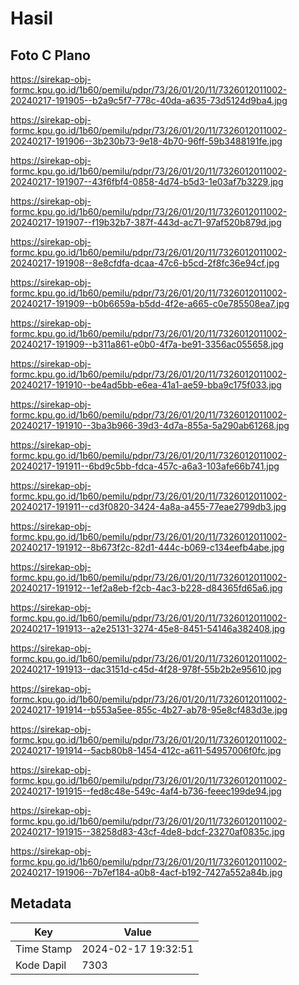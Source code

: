 # Hasil

## Foto C Plano

https://sirekap-obj-formc.kpu.go.id/1b60/pemilu/pdpr/73/26/01/20/11/7326012011002-20240217-191905--b2a9c5f7-778c-40da-a635-73d5124d9ba4.jpg

https://sirekap-obj-formc.kpu.go.id/1b60/pemilu/pdpr/73/26/01/20/11/7326012011002-20240217-191906--3b230b73-9e18-4b70-96ff-59b3488191fe.jpg

https://sirekap-obj-formc.kpu.go.id/1b60/pemilu/pdpr/73/26/01/20/11/7326012011002-20240217-191907--43f6fbf4-0858-4d74-b5d3-1e03af7b3229.jpg

https://sirekap-obj-formc.kpu.go.id/1b60/pemilu/pdpr/73/26/01/20/11/7326012011002-20240217-191907--f19b32b7-387f-443d-ac71-97af520b879d.jpg

https://sirekap-obj-formc.kpu.go.id/1b60/pemilu/pdpr/73/26/01/20/11/7326012011002-20240217-191908--8e8cfdfa-dcaa-47c6-b5cd-2f8fc36e94cf.jpg

https://sirekap-obj-formc.kpu.go.id/1b60/pemilu/pdpr/73/26/01/20/11/7326012011002-20240217-191909--b0b6659a-b5dd-4f2e-a665-c0e785508ea7.jpg

https://sirekap-obj-formc.kpu.go.id/1b60/pemilu/pdpr/73/26/01/20/11/7326012011002-20240217-191909--b311a861-e0b0-4f7a-be91-3356ac055658.jpg

https://sirekap-obj-formc.kpu.go.id/1b60/pemilu/pdpr/73/26/01/20/11/7326012011002-20240217-191910--be4ad5bb-e6ea-41a1-ae59-bba9c175f033.jpg

https://sirekap-obj-formc.kpu.go.id/1b60/pemilu/pdpr/73/26/01/20/11/7326012011002-20240217-191910--3ba3b966-39d3-4d7a-855a-5a290ab61268.jpg

https://sirekap-obj-formc.kpu.go.id/1b60/pemilu/pdpr/73/26/01/20/11/7326012011002-20240217-191911--6bd9c5bb-fdca-457c-a6a3-103afe66b741.jpg

https://sirekap-obj-formc.kpu.go.id/1b60/pemilu/pdpr/73/26/01/20/11/7326012011002-20240217-191911--cd3f0820-3424-4a8a-a455-77eae2799db3.jpg

https://sirekap-obj-formc.kpu.go.id/1b60/pemilu/pdpr/73/26/01/20/11/7326012011002-20240217-191912--8b673f2c-82d1-444c-b069-c134eefb4abe.jpg

https://sirekap-obj-formc.kpu.go.id/1b60/pemilu/pdpr/73/26/01/20/11/7326012011002-20240217-191912--1ef2a8eb-f2cb-4ac3-b228-d84365fd65a6.jpg

https://sirekap-obj-formc.kpu.go.id/1b60/pemilu/pdpr/73/26/01/20/11/7326012011002-20240217-191913--a2e25131-3274-45e8-8451-54146a382408.jpg

https://sirekap-obj-formc.kpu.go.id/1b60/pemilu/pdpr/73/26/01/20/11/7326012011002-20240217-191913--dac3151d-c45d-4f28-978f-55b2b2e95610.jpg

https://sirekap-obj-formc.kpu.go.id/1b60/pemilu/pdpr/73/26/01/20/11/7326012011002-20240217-191914--b553a5ee-855c-4b27-ab78-95e8cf483d3e.jpg

https://sirekap-obj-formc.kpu.go.id/1b60/pemilu/pdpr/73/26/01/20/11/7326012011002-20240217-191914--5acb80b8-1454-412c-a611-54957006f0fc.jpg

https://sirekap-obj-formc.kpu.go.id/1b60/pemilu/pdpr/73/26/01/20/11/7326012011002-20240217-191915--fed8c48e-549c-4af4-b736-feeec199de94.jpg

https://sirekap-obj-formc.kpu.go.id/1b60/pemilu/pdpr/73/26/01/20/11/7326012011002-20240217-191915--38258d83-43cf-4de8-bdcf-23270af0835c.jpg

https://sirekap-obj-formc.kpu.go.id/1b60/pemilu/pdpr/73/26/01/20/11/7326012011002-20240217-191906--7b7ef184-a0b8-4acf-b192-7427a552a84b.jpg


## Metadata

| Key        | Value               |
| ---------- | ------------------- |
| Time Stamp | 2024-02-17 19:32:51 |
| Kode Dapil | 7303                |



